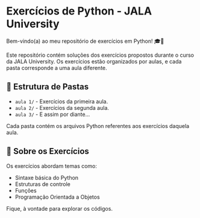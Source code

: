 # Exercícios de Python - JALA University

Bem-vindo(a) ao meu repositório de exercícios em Python! 🎓🐍

Este repositório contém soluções dos exercícios propostos durante o curso da JALA University. Os exercícios estão organizados por aulas, e cada pasta corresponde a uma aula diferente.

## 📂 Estrutura de Pastas

- `aula 1/` - Exercícios da primeira aula.
- `aula 2/` - Exercícios da segunda aula.
- `aula 3/` - E assim por diante...

Cada pasta contém os arquivos Python referentes aos exercícios daquela aula.

## 📝 Sobre os Exercícios

Os exercícios abordam temas como:
- Sintaxe básica do Python
- Estruturas de controle
- Funções
- Programação Orientada a Objetos


Fique, à vontade para explorar os códigos.


